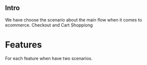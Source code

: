 ## Intro

We have choose the scenario about the main flow when it comes to ecommerce. 
Checkout and Cart Shoppiong 

# Features

For each feature when have two scenarios.

